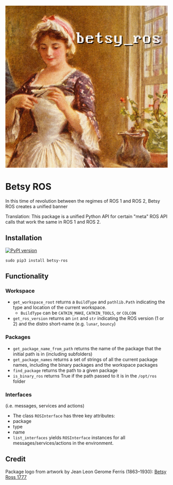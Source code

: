 ![image of Betsy Ross](logo.jpg)

# Betsy ROS
In this time of revolution between the regimes of ROS 1 and ROS 2, Betsy ROS creates a unified banner

Translation: This package is a unified Python API for certain "meta" ROS API calls that work the same in ROS 1 and ROS 2.

## Installation

[![PyPI version](https://badge.fury.io/py/betsy-ros.svg)](https://badge.fury.io/py/betsy-ros)

    sudo pip3 install betsy-ros

## Functionality
### Workspace
 * `get_workspace_root` returns a `BuildType` and `pathlib.Path` indicating the type and location of the current workspace.
   * `BuildType` can be `CATKIN_MAKE`, `CATKIN_TOOLS`, or `COLCON`
 * `get_ros_version` returns an `int` and `str` indicating the ROS version (1 or 2) and the distro short-name (e.g. `lunar`, `bouncy`)

### Packages
 * `get_package_name_from_path` returns the name of the package that the initial path is in (including subfolders)
 * `get_package_names` returns a set of strings of all the current package names, including the binary packages and the workspace packages
 * `find_package` returns the path to a given package
 * `is_binary_ros` returns True if the path passed to it is in the `/opt/ros` folder

### Interfaces
(i.e. messages, services and actions)

 * The class `ROSInterface` has three key attributes:
  * package
  * type
  * name
 * `list_interfaces` yields `ROSInterface` instances for all messages/services/actions in the environment.

## Credit
Package logo from artwork by Jean Leon Gerome Ferris (1863–1930):
[Betsy Ross 1777](https://commons.wikimedia.org/wiki/File:Betsy_Ross_1777_cph.3g09905.jpg)
